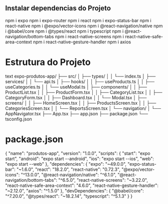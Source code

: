 
## Instalar dependencias do Projeto

npm i expo
npm i expo-router
npm i react
npm i expo-status-bar
npm i react-native
npm i @expo/vector-icons
npm i @react-navigation/native
npm i @babel/core
npm i @types/react
npm i typescript
npm i  @react-navigation/bottom-tabs
npm i  react-native-screens
npm i  react-native-safe-area-context
npm i react-native-gesture-handler
npm i  axios



# Estrutura do Projeto
text
expo-produtos-app/
├── src/
│   ├── types/
│   │   └── index.ts
│   ├── services/
│   │   └── api.ts
│   ├── hooks/
│   │   ├── useProducts.ts
│   │   ├── useCategories.ts
│   │   └── useModal.ts
│   ├── components/
│   │   ├── ProductList.tsx
│   │   ├── ProductForm.tsx
│   │   ├── CategoryList.tsx
│   │   ├── CategoryForm.tsx
│   │   ├── Dashboard.tsx
│   │   └── Modal.tsx
│   ├── screens/
│   │   ├── HomeScreen.tsx
│   │   ├── ProductsScreen.tsx
│   │   ├── CategoriesScreen.tsx
│   │   └── ReportsScreen.tsx
│   └── navigation/
│       └── AppNavigator.tsx
├── App.tsx
├── app.json
├── package.json
└── tsconfig.json

# package.json
{
  "name": "produtos-app",
  "version": "1.0.0",
  "scripts": {
    "start": "expo start",
    "android": "expo start --android",
    "ios": "expo start --ios",
    "web": "expo start --web"
  },
  "dependencies": {
    "expo": "~49.0.0",
    "expo-status-bar": "~1.6.0",
    "react": "18.2.0",
    "react-native": "0.72.3",
    "@expo/vector-icons": "^13.0.0",
    "@react-navigation/native": "^6.1.0",
    "@react-navigation/bottom-tabs": "^6.5.0",
    "react-native-screens": "~3.22.0",
    "react-native-safe-area-context": "4.6.0",
    "react-native-gesture-handler": "~2.12.0",
    "axios": "^1.5.0"
  },
  "devDependencies": {
    "@babel/core": "^7.20.0",
    "@types/react": "~18.2.14",
    "typescript": "^5.1.3"
  }
}

